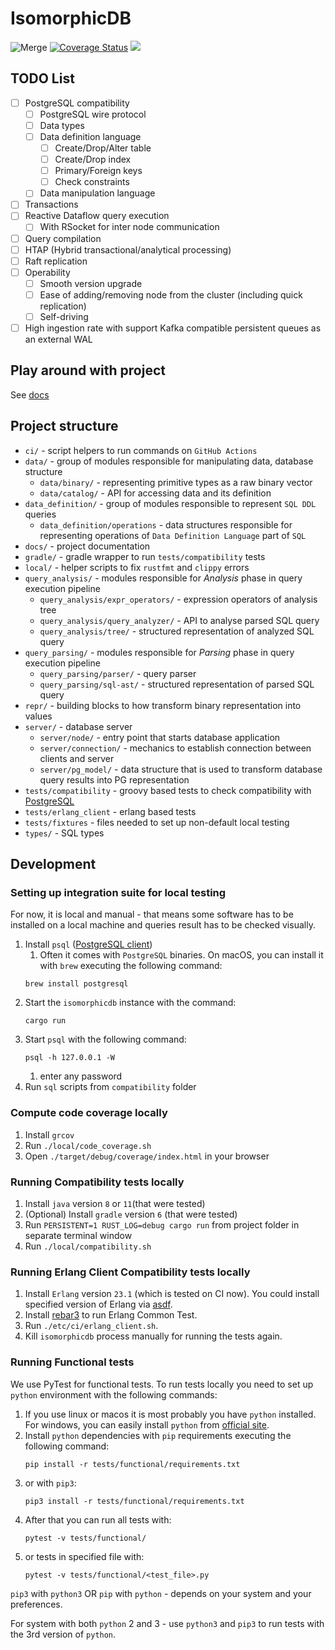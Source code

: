 # IsomorphicDB

![Merge](https://github.com/alex-dukhno/isomorphicdb/workflows/Merge/badge.svg)
[![Coverage Status](https://coveralls.io/repos/github/alex-dukhno/isomorphicdb/badge.svg?branch=main)](https://coveralls.io/github/alex-dukhno/isomorphicdb?branch=main)
<a href="https://discord.gg/PUcTcfU"><img src="https://img.shields.io/discord/509773073294295082.svg?logo=discord"></a>

## TODO List

* [ ] PostgreSQL compatibility
    * [ ] PostgreSQL wire protocol
    * [ ] Data types
    * [ ] Data definition language
        * [ ] Create/Drop/Alter table
        * [ ] Create/Drop index
        * [ ] Primary/Foreign keys
        * [ ] Check constraints
    * [ ] Data manipulation language
* [ ] Transactions
* [ ] Reactive Dataflow query execution
    * [ ] With RSocket for inter node communication
* [ ] Query compilation
* [ ] HTAP (Hybrid transactional/analytical processing)
* [ ] Raft replication
* [ ] Operability
    * [ ] Smooth version upgrade
    * [ ] Ease of adding/removing node from the cluster (including quick replication)
    * [ ] Self-driving
* [ ] High ingestion rate with support Kafka compatible persistent queues as an external WAL

## Play around with project

See [docs](./docs/.)

## Project structure

* `ci/` - script helpers to run commands on `GitHub Actions`
* `data/` - group of modules responsible for manipulating data, database structure
    * `data/binary/` - representing primitive types as a raw binary vector
    * `data/catalog/` - API for accessing data and its definition
* `data_definition/` - group of modules responsible to represent `SQL DDL` queries
    * `data_definition/operations` - data structures responsible for representing
      operations of `Data Definition Language` part of `SQL`
* `docs/` - project documentation
* `gradle/` - gradle wrapper to run `tests/compatibility` tests
* `local/` - helper scripts to fix `rustfmt` and `clippy` errors
* `query_analysis/` - modules responsible for *Analysis* phase in query execution pipeline
    * `query_analysis/expr_operators/` - expression operators of analysis tree
    * `query_analysis/query_analyzer/` - API to analyse parsed SQL query
    * `query_analysis/tree/` - structured representation of analyzed SQL query
* `query_parsing/` - modules responsible for *Parsing* phase in query execution pipeline
    * `query_parsing/parser/` - query parser
    * `query_parsing/sql-ast/` - structured representation of parsed SQL query
* `repr/` - building blocks to how transform binary representation into values
* `server/` - database server
    * `server/node/` - entry point that starts database application
    * `server/connection/` - mechanics to establish connection between clients and server
    * `server/pg_model/` - data structure that is used to transform database query results into PG representation
* `tests/compatibility` - groovy based tests to check compatibility with [PostgreSQL](https://www.postgresql.org/)
* `tests/erlang_client` - erlang based tests
* `tests/fixtures` - files needed to set up non-default local testing
* `types/` - SQL types

## Development

### Setting up integration suite for local testing

For now, it is local and manual - that means some software has to be installed 
on a local machine and queries result has to be checked visually.

1. Install `psql` ([PostgreSQL client](https://www.postgresql.org))
    1. Often it comes with `PostgreSQL` binaries. On macOS, you can install it 
    with `brew` executing the following command:
    ```shell script
    brew install postgresql
    ```
1. Start the `isomorphicdb` instance with the command:
    ```shell script
    cargo run
    ```
1. Start `psql` with the following command:
    ```shell script
    psql -h 127.0.0.1 -W
    ```
    1. enter any password
1. Run `sql` scripts from `compatibility` folder

### Compute code coverage locally

1. Install `grcov`
1. Run `./local/code_coverage.sh`
1. Open `./target/debug/coverage/index.html` in your browser

### Running Compatibility tests locally

1. Install `java` version `8` or `11`(that were tested)
1. (Optional) Install `gradle` version `6` (that were tested)
1. Run `PERSISTENT=1 RUST_LOG=debug cargo run` from project folder in separate terminal window
1. Run `./local/compatibility.sh`

### Running Erlang Client Compatibility tests locally

1. Install `Erlang` version `23.1` (which is tested on CI now). You could
install specified version of Erlang via [asdf](https://github.com/asdf-vm/asdf).
1. Install [rebar3](https://github.com/erlang/rebar3) to run Erlang Common Test.
1. Run `./etc/ci/erlang_client.sh`.
1. Kill `isomorphicdb` process manually for running the tests again.

### Running Functional tests

We use PyTest for functional tests. To run tests locally you need to set up
`python` environment with the following commands:
1. If you use linux or macos it is most probably you have `python` installed.
For windows, you can easily install `python` from [official site](https://www.python.org).
1. Install `python` dependencies with `pip` requirements executing the following command:
    ```shell script
    pip install -r tests/functional/requirements.txt
    ```
1. or with `pip3`:
    ```shell script
    pip3 install -r tests/functional/requirements.txt
    ```
1. After that you can run all tests with:
   ```shell script
   pytest -v tests/functional/
   ```
1. or tests in specified file with:
    ```shell script
    pytest -v tests/functional/<test_file>.py
    ```

`pip3` with `python3` OR `pip` with `python` - depends on your system and your 
preferences.

For system with both `python` 2 and 3 - use `python3` and `pip3` to run tests
with the 3rd version of `python`.
